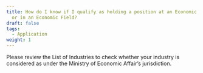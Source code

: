 ```yaml
---
title: How do I know if I qualify as holding a position at an Economic Company
  or in an Economic Field?
draft: false
tags:
  - Application
weight: 1
---
```

Please review the List of Industries to check whether your industry is considered as under the Ministry of Economic Affair’s jurisdiction.